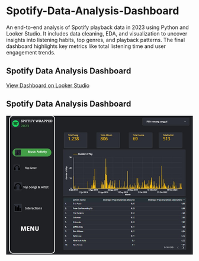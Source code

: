 # Spotify-Data-Analysis-Dashboard
An end-to-end analysis of Spotify playback data in 2023 using Python and Looker Studio. It includes data cleaning, EDA, and visualization to uncover insights into listening habits, top genres, and playback patterns. The final dashboard highlights key metrics like total listening time and user engagement trends.
## Spotify Data Analysis Dashboard  
[View Dashboard on Looker Studio](https://lookerstudio.google.com/reporting/fa1628b7-4354-4ddf-90e8-9d8781f81277)

## Spotify Data Analysis Dashboard  
![Dashboard Preview](Dashboard.jpg)  
